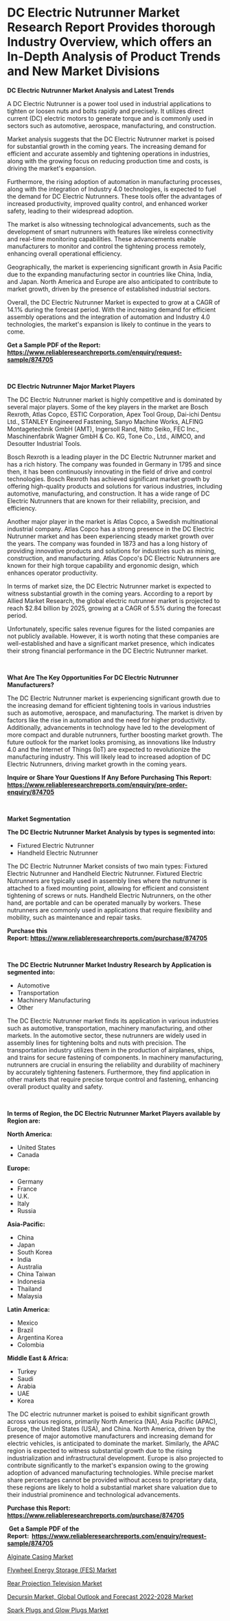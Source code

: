 <p><h1>DC Electric Nutrunner Market Research Report Provides thorough Industry Overview, which offers an In-Depth Analysis of Product Trends and New Market Divisions</h1></p><p><strong>DC Electric Nutrunner Market Analysis and Latest Trends</strong></p>
<p><p>A DC Electric Nutrunner is a power tool used in industrial applications to tighten or loosen nuts and bolts rapidly and precisely. It utilizes direct current (DC) electric motors to generate torque and is commonly used in sectors such as automotive, aerospace, manufacturing, and construction.</p><p>Market analysis suggests that the DC Electric Nutrunner market is poised for substantial growth in the coming years. The increasing demand for efficient and accurate assembly and tightening operations in industries, along with the growing focus on reducing production time and costs, is driving the market's expansion.</p><p>Furthermore, the rising adoption of automation in manufacturing processes, along with the integration of Industry 4.0 technologies, is expected to fuel the demand for DC Electric Nutrunners. These tools offer the advantages of increased productivity, improved quality control, and enhanced worker safety, leading to their widespread adoption.</p><p>The market is also witnessing technological advancements, such as the development of smart nutrunners with features like wireless connectivity and real-time monitoring capabilities. These advancements enable manufacturers to monitor and control the tightening process remotely, enhancing overall operational efficiency.</p><p>Geographically, the market is experiencing significant growth in Asia Pacific due to the expanding manufacturing sector in countries like China, India, and Japan. North America and Europe are also anticipated to contribute to market growth, driven by the presence of established industrial sectors.</p><p>Overall, the DC Electric Nutrunner Market is expected to grow at a CAGR of 14.1% during the forecast period. With the increasing demand for efficient assembly operations and the integration of automation and Industry 4.0 technologies, the market's expansion is likely to continue in the years to come.</p></p>
<p><strong>Get a Sample PDF of the Report:&nbsp; <a href="https://www.reliableresearchreports.com/enquiry/request-sample/874705">https://www.reliableresearchreports.com/enquiry/request-sample/874705</a></strong></p>
<p>&nbsp;</p>
<p><strong>DC Electric Nutrunner Major Market Players</strong></p>
<p><p>The DC Electric Nutrunner market is highly competitive and is dominated by several major players. Some of the key players in the market are Bosch Rexroth, Atlas Copco, ESTIC Corporation, Apex Tool Group, Dai-ichi Dentsu Ltd., STANLEY Engineered Fastening, Sanyo Machine Works, ALFING Montagetechnik GmbH (AMT), Ingersoll Rand, Nitto Seiko, FEC Inc., Maschinenfabrik Wagner GmbH & Co. KG, Tone Co., Ltd., AIMCO, and Desoutter Industrial Tools. </p><p>Bosch Rexroth is a leading player in the DC Electric Nutrunner market and has a rich history. The company was founded in Germany in 1795 and since then, it has been continuously innovating in the field of drive and control technologies. Bosch Rexroth has achieved significant market growth by offering high-quality products and solutions for various industries, including automotive, manufacturing, and construction. It has a wide range of DC Electric Nutrunners that are known for their reliability, precision, and efficiency.</p><p>Another major player in the market is Atlas Copco, a Swedish multinational industrial company. Atlas Copco has a strong presence in the DC Electric Nutrunner market and has been experiencing steady market growth over the years. The company was founded in 1873 and has a long history of providing innovative products and solutions for industries such as mining, construction, and manufacturing. Atlas Copco's DC Electric Nutrunners are known for their high torque capability and ergonomic design, which enhances operator productivity.</p><p>In terms of market size, the DC Electric Nutrunner market is expected to witness substantial growth in the coming years. According to a report by Allied Market Research, the global electric nutrunner market is projected to reach $2.84 billion by 2025, growing at a CAGR of 5.5% during the forecast period.</p><p>Unfortunately, specific sales revenue figures for the listed companies are not publicly available. However, it is worth noting that these companies are well-established and have a significant market presence, which indicates their strong financial performance in the DC Electric Nutrunner market.</p></p>
<p>&nbsp;</p>
<p><strong>What Are The Key Opportunities For DC Electric Nutrunner Manufacturers?</strong></p>
<p><p>The DC Electric Nutrunner market is experiencing significant growth due to the increasing demand for efficient tightening tools in various industries such as automotive, aerospace, and manufacturing. The market is driven by factors like the rise in automation and the need for higher productivity. Additionally, advancements in technology have led to the development of more compact and durable nutrunners, further boosting market growth. The future outlook for the market looks promising, as innovations like Industry 4.0 and the Internet of Things (IoT) are expected to revolutionize the manufacturing industry. This will likely lead to increased adoption of DC Electric Nutrunners, driving market growth in the coming years.</p></p>
<p><strong>Inquire or Share Your Questions If Any Before Purchasing This Report: <a href="https://www.reliableresearchreports.com/enquiry/pre-order-enquiry/874705">https://www.reliableresearchreports.com/enquiry/pre-order-enquiry/874705</a></strong></p>
<p>&nbsp;</p>
<p><strong>Market Segmentation</strong></p>
<p><strong>The DC Electric Nutrunner Market Analysis by types is segmented into:</strong></p>
<p><ul><li>Fixtured Electric Nutrunner</li><li>Handheld Electric Nutrunner</li></ul></p>
<p><p>The DC Electric Nutrunner Market consists of two main types: Fixtured Electric Nutrunner and Handheld Electric Nutrunner. Fixtured Electric Nutrunners are typically used in assembly lines where the nutrunner is attached to a fixed mounting point, allowing for efficient and consistent tightening of screws or nuts. Handheld Electric Nutrunners, on the other hand, are portable and can be operated manually by workers. These nutrunners are commonly used in applications that require flexibility and mobility, such as maintenance and repair tasks.</p></p>
<p><strong>Purchase this Report:&nbsp;<a href="https://www.reliableresearchreports.com/purchase/874705">https://www.reliableresearchreports.com/purchase/874705</a></strong></p>
<p>&nbsp;</p>
<p><strong>The DC Electric Nutrunner Market Industry Research by Application is segmented into:</strong></p>
<p><ul><li>Automotive</li><li>Transportation</li><li>Machinery Manufacturing</li><li>Other</li></ul></p>
<p><p>The DC Electric Nutrunner market finds its application in various industries such as automotive, transportation, machinery manufacturing, and other markets. In the automotive sector, these nutrunners are widely used in assembly lines for tightening bolts and nuts with precision. The transportation industry utilizes them in the production of airplanes, ships, and trains for secure fastening of components. In machinery manufacturing, nutrunners are crucial in ensuring the reliability and durability of machinery by accurately tightening fasteners. Furthermore, they find application in other markets that require precise torque control and fastening, enhancing overall product quality and safety.</p></p>
<p>&nbsp;</p>
<p><strong>In terms of Region, the DC Electric Nutrunner Market Players available by Region are:</strong></p>
<p>
    <p> <strong> North America: </strong>
        <ul>
            <li>United States</li>
            <li>Canada</li>
        </ul>
        </p> 
    <p> <strong> Europe: </strong>
        <ul>
            <li>Germany</li>
            <li>France</li>
            <li>U.K.</li>
            <li>Italy</li>
            <li>Russia</li>
        </ul>
        </p> 
    <p> <strong> Asia-Pacific: </strong>
        <ul>
            <li>China</li>
            <li>Japan</li>
            <li>South Korea</li>
            <li>India</li>
            <li>Australia</li>
            <li>China Taiwan</li>
            <li>Indonesia</li>
            <li>Thailand</li>
            <li>Malaysia</li>
        </ul>
        </p> 
    <p> <strong> Latin America: </strong>
        <ul>
            <li>Mexico</li>
            <li>Brazil</li>
            <li>Argentina Korea</li>
            <li>Colombia</li>
        </ul>
        </p> 
    <p> <strong> Middle East & Africa: </strong>
        <ul>
            <li>Turkey</li>
            <li>Saudi</li>
            <li>Arabia</li>
            <li>UAE</li>
            <li>Korea</li>
        </ul>
    </p>
    </p>
<p><p>The DC electric nutrunner market is poised to exhibit significant growth across various regions, primarily North America (NA), Asia Pacific (APAC), Europe, the United States (USA), and China. North America, driven by the presence of major automotive manufacturers and increasing demand for electric vehicles, is anticipated to dominate the market. Similarly, the APAC region is expected to witness substantial growth due to the rising industrialization and infrastructural development. Europe is also projected to contribute significantly to the market's expansion owing to the growing adoption of advanced manufacturing technologies. While precise market share percentages cannot be provided without access to proprietary data, these regions are likely to hold a substantial market share valuation due to their industrial prominence and technological advancements.</p></p>
<p><strong>Purchase this Report: <a href="https://www.reliableresearchreports.com/purchase/874705">https://www.reliableresearchreports.com/purchase/874705</a></strong></p>
<p>&nbsp;<strong>Get a Sample PDF of the Report:&nbsp;&nbsp;<a href="https://www.reliableresearchreports.com/enquiry/request-sample/874705">https://www.reliableresearchreports.com/enquiry/request-sample/874705</a></strong></p>
<p><strong></strong></p>
<p><p><a href="https://www.reportprime.com/alginate-casing-r6379">Alginate Casing Market</a></p><p><a href="https://medium.com/@erickasauer/flywheel-energy-storage-fes-market-size-growth-forecast-2023-2030-8965aed2e1ff">Flywheel Energy Storage (FES) Market</a></p><p><a href="https://www.reportprime.com/rear-projection-television-r2282">Rear Projection Television Market</a></p><p><a href="https://issuu.com/reportprime-2/docs/decursin-market-global-outlook-and-forecast-2022-2?fr=xKAE9_zU1NQ">Decursin Market, Global Outlook and Forecast 2022-2028 Market</a></p><p><a href="https://medium.com/@williammann19/spark-plugs-and-glow-plugs-market-size-growth-forecast-2023-2030-d09af6fa070b">Spark Plugs and Glow Plugs Market</a></p></p>